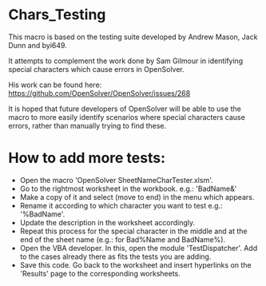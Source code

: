 # Chars_Testing

This macro is based on the testing suite developed by Andrew Mason, Jack Dunn
and byi649.

It attempts to complement the work done by Sam Gilmour in identifying 
special characters which cause errors in OpenSolver.

His work can be found here:
https://github.com/OpenSolver/OpenSolver/issues/268

It is hoped that future developers of OpenSolver will be able to use the
macro to more easily identify scenarios where special characters cause errors,
rather than manually trying to find these.

# How to add more tests:

- Open the macro 'OpenSolver SheetNameCharTester.xlsm'. 
- Go to the rightmost worksheet in the workbook. e.g.: 'BadName&'
- Make a copy of it and select (move to end) in the menu which appears.
- Rename it according to which character you want to test e.g.: '%BadName'.
- Update the description in the worksheet accordingly.
- Repeat this process for the special character in the middle and at the end 
of the sheet name (e.g.: for Bad%Name and BadName%).
- Open the VBA developer. In this, open the module 'TestDispatcher'. 
Add to the cases already there as fits the tests you are adding.
- Save this code. Go back to the worksheet and insert hyperlinks on the 
'Results' page to the corresponding worksheets.
